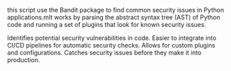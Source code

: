 this script use the Bandit package to find common security issues in Python applications.mIt works by parsing the abstract syntax tree (AST) of Python code and running a set of plugins that look for known security issues.

Identifies potential security vulnerabilities in code.
Easier to integrate into CI/CD pipelines for automatic security checks.
Allows for custom plugins and configurations.
Catches security issues before they make it into production.